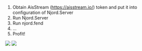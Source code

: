 1. Obtain AisStream (https://aisstream.io/) token and put it into configuration of Njord.Server
2. Run Njord.Server
3. Run njord.fend
4. ...
5. Profit!

![](https://github.com/uhrb/Njord/blob/main/screens/Screenshot%202025-04-17%20154258.png)
![](https://github.com/uhrb/Njord/blob/main/screens/Screenshot%202025-04-18%20183239.png)
